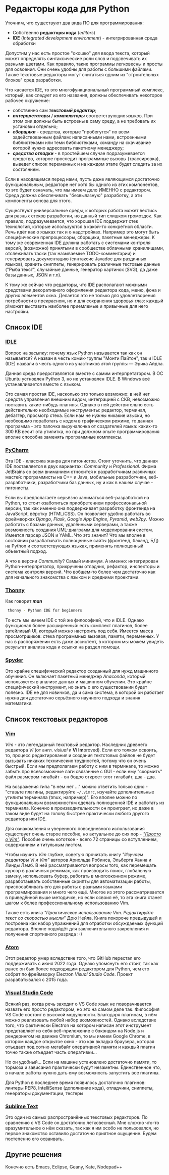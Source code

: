 # Редакторы кода для Python

Уточним, что существуют два вида ПО для программирования:

- Собственно **редакторы кода** (_editors_)
- **IDE** (_Integrated development environment_) - интегрированная среда обработки

Допустим у нас есть простое "окошко" для ввода текста, который может определять синтаксические роли слов и подсвечивать их разными цветами. Как правило, такие программы легковесны и просты для освоения. Они очень удобны для работы с большими файлами. Также текстовые редакторы могут считаться одним из "строительных блоков" сред разработки.

Что касается IDE, то это многофункциональный программный комплекс, который, как следует из его названия, должны обеспечивать некоторое рабочее окружение:

- собственно сам **_текстовый редактор_**;
- **_интерпретаторы_** / **_компиляторы_** соответствующих языков. При этом они должны быть встроены в саму среду, а не требовать их установки отдельно;
- **_сборщики_** - средства, которые "пробегутся" по всем задействованным файлам: написанными нами, встроенными библиотеками или теми библиотеками, команду на скачивание которой нужно адресовать пакетному менеджеру;
- **_средства отладки_** - в простейшем случае подразумевается средство, которое проследит программные вызовы (трассировка), выведет список переменных и на каждом этапе будет следить за их состоянием.

Если в находящемся перед нами, пусть даже являющимся достаточно функциональным, редакторе нет хотя бы одного из этих компонентов, то это будет означать, что мы имеем дело ИМЕННО с редактором. Среда должна обеспечивать "безвылазную" разработку, а эти компоненты основа для этого.

Существуют универсальные среды, к которых работа может вестись для разных стеков разработки, но данный тип слишком громоздок. Как правило, подразумевается, что хорошая IDE поддержит стек технологий, которые используются в какой-то конкретной области. Речь идёт как о языках так и о надстройках. Например это могут быть специфические препроцессоры, сборщики, пакетные менеджеры. К тому же современная IDE должна работать с системами контроля версий, (возможно) принятыми в сообществе облачными хранилищами, отслеживать таски (так называемые TODO-комментарии) и генерировать документацию (синтаксис Javadoc для раздичных языков), хранить сниппеты, генерировать различные тестовые данные ("Рыба текст", случайные данные, генератор картинок (SVG), да даже базы данных, JSON и т.п).

К тому же сейчас что редакторы, что IDE располагают можными средствами декоративного оформления редактора кода, меню, фона и других элементов окна. Делается это не только для удовлетворения потребности в прекрасном, но и для сохранения здоровья глаз: каждый р\может выставить наиболее приемлемые и привычные для него настройки.

## Список IDE

### [IDLE](https://docs.python.org/3/library/idle.html)

Вопрос на засыпку: почему язык Python называется так как он называется? А назван в честь комик-группы "Монти Пайтон", так и IDLE (IDE) назвали в честь одного из участников этой группы — Эрика Айдла.

Данная среда предоставляется вместе с самим интерпретатором. В ОС Ubuntu устновлен Python 3, но не установлен IDLE. В Windows всё устанавливается вместе с языком.

Это самая простая IDE, насколько это только возможно: в ней нет средств управления внешним видом, интеграцией с СКВ, невозможно поставить какие-нибудь плагины. Однако в ней действительно есть действительно необходимые инструменты: редактор, терминал, дебаггер, просмотр стека. Если нам не нужны никакие изыски, но необходимо поработать с кодом в графическом режиме, то данная программа - это палочка выручалочка от создателей языка: каких-то 300 KB весит эта утилитка, но при должном опыте программирования вполне способна заменять программные комплексы.

### [PyCharm](https://www.jetbrains.com/ru-ru/pycharm/)

Эта IDE - классика жанра для питонистов. Стоит уточнить, что данная IDE поставляется в двух вариантах: _Community_ и _Professional_. Фирма JetBrains со всем вниманием относится к разработчикам различных мастей: программисты на C++ и Java, мобильные разработчики, веб-разработчики, разработчики баз данных, ну и как в нашем случае - питонисты.

Если вы предполагаете серьёзно заниматься веб-разработкой на Python, то стоит озаботиться приобретением профессиональной версии, так как именно она поддерживает разработку фронтенда на JavaScript, вёрстку (HTML/CSS). Он позволяет удобно работать во фреймворках _Django_, _Flask_, _Google App Engine_, _Pyramid_, _web2py_. Можно работать с базами данных, удалёнными серверами, а также возможность создания UML-диаграмм для моделирования систем. Имеется парсер JSON и YAML. Что это значит? Что мы вполне в состоянии разрабатывать полноценные сайты (фронтенд, бэкэнд, БД) на Python и соответствующих языках, применять полноценный объектный подход.

А что в версии _Community_? Самый минимум. А именно: интегрирован Python-интерпретатор, прикручены отладчик, рефактор, инспекторы и система контроля версий. Что вобщем-то более чем достаточно как для начального знакомства с языком и средними проектами.

### [Thonny](https://thonny.org/)

Как говорит **_man_**

```bash
 thonny - Python IDE for beginners
```

То есть мы имеем IDE с той же философией, что и IDLE. Однако функционал более расширенный: есть комплект плагинов, более затейливый UI, который можно настроить под себя. Имеется масса просмотрщиков: стека программных вызовов, памяти, переменных. У нас в распоряжении есть даже ассистент, в котором мы можем увидеть результат анализа кода и ссылки на раздел помощи.

### [Spyder](https://www.spyder-ide.org/)

Это крайне специфический редактор созданный для нужд машинного обучения. Он включает пакетный менеджер _Anaconda_, который используется в анализе данных и машинном обучении. Это крайне специфический инструмент, но знать о его существовании будет полезно. IDE не для новичков, да и сама система, в которой он работает нужна для достаточно серьёзного научного подхода и знания математики.

## Список текстовых редакторов

### [Vim](https://www.vim.org/)

_Vim_ - это легендарный текстовый редактор. Наследник древнего редактора _Vi_ (от англ. _visiual_ и **V**i **Im**proved). Если его толком освоить, то, процесс редактирования и создания тектстовых файлов не будет вызывать никаких технических трудностей, потому что он очень быстрый. Если мы предполагаем работу с ним в терминале, то можно забыть про всевозможные лаги связанные с GUI - если ему "скормить" файл размером гигабайт - он бодро откроет этот гигабайт, два - два.

На возражения типа "в нём нет ..." можно ответить только одно - "ставьте плагины, редактируйте `~/.vimrc`, изучайте дополнительные утилиты терминала (tmux, например)". Его вполне можно по функциональным возможностям сделать полноценной IDE и работать из терминала. Конечно в производительности он проиграет, но даже в таком виде будет на голову быстрее практически любого другого редактора или IDE.

Для ознакомления и уверенного повседневного использования существует очень старое пособие, но актуальное до сих пор - [_"Просто о Vim"_](https://disk.yandex.ru/i/6hKbif1ozG0MHQ). Пособие очень кототкое - всего 72 страницы со вступлением, содержанием и титульным листом.

Чтобы изучить _Vim_ глубже, советую прочитать книгу _"Изучаем редакторы Vi и Vim"_ авторов Арнольда Робинса, Эльберта Ханна и Линды Лэмб. В ней рассматриваются вопросы того, как перемещать курсор в различных режимах, как производить поиск, глобальную замену, использовать буфер, работать в многооконном режиме, разработаывать собственные скрипты для автоматизации работы, приспосабливать его для работы с разными языками программирования и много чего ещё. Многое из этого рассматривается в приведённой выше методичке, но если освоил её, то эта книга станет шагом к более профессиональному использованию Vim.

Также есть книга _"Практическое использование Vim. Редактируйте текст со скоростью мысли"_ Дрю Нейла. Книга покороче предыдущей и построена как набор упражнений для отработки обсуждаемых функций редактора. Вполне подойдёт для заключительного закрепления и получения спортивного разряда :-)

### [Atom](https://atom.io/)

Этот редактор умер вследствие того, что GitHub перестал его поддерживать с июня 2022 года. Однако упомянуть его стоит, так как ранее он был более подходящим редактором для Python, чем его собрат по фреймворку Electron _Visual Studio Code_. Проект разрабатывался с 2015 года.

### [Visual Studio Code](https://code.visualstudio.com/)

Всякий раз, когда речь заходит о VS Code язык не поворачивается назвать его просто редактором, но это на самом деле так. Философия VS Code состоит в высокой модульности. Благодаря плагинам, в нём можно реализовать любой набор возможностей. Однако вследствие того, что фактически Electron на котором написан этот инструмент представляет из себя веб-приложение с бэкэндом на Node.js и рендерингом на движке Chromium, то мы имеем Google Chrome, в котором каждое открытое окно - это как вкладка браузера, которая отъедает под сотню мегабайт оперативной памяти и каждый плагин точно также отъедает часть оперативки...

Но он удобный... Если на машине установлено достаточно памяти, то тормоза и зависания практически будут незаметны. Единственное что, в начале работы нужно дать ему возможность запустить все плагины.

Для Python в последнее время появилось достаточно плагинов: линтеры PEP8, IntelliSense (дополнение кода), отладчики, сниппеты, генераторы документации, тестеры

### [Sublime Text](https://www.sublimetext.com/)

Это один из самых распространённых текстовых редакторов. По сравнению с VS Code он достаточно легковесный. Мне сложно что-то вразумительное о нём сказать, так как я им особо не пользовался, но первое знакомство оставило достаточно приятное ощущение. Будем постепенно его осваивать.

## Другие решения

Конечно есть Emacs, Eclipse, Geany, Kate, Nodepad++
